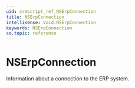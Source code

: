 ```yaml
---
uid: crmscript_ref_NSErpConnection
title: NSErpConnection
intellisense: Void.NSErpConnection
keywords: NSErpConnection
so.topic: reference
---
```


# NSErpConnection

Information about a connection to the ERP system.
